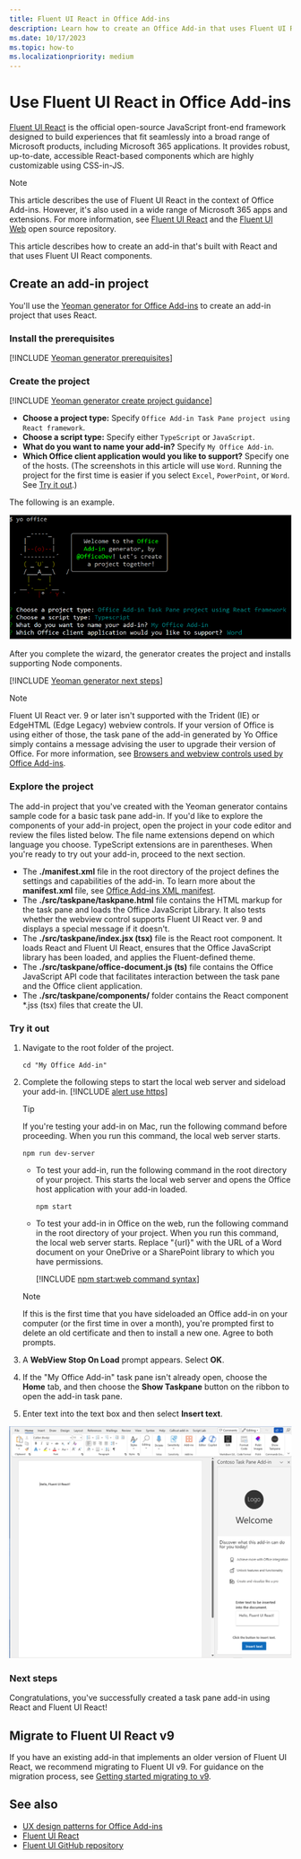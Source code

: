 ```yaml
---
title: Fluent UI React in Office Add-ins
description: Learn how to create an Office Add-in that uses Fluent UI React.
ms.date: 10/17/2023
ms.topic: how-to
ms.localizationpriority: medium
---
```


# Use Fluent UI React in Office Add-ins

[Fluent UI React](https://react.fluentui.dev) is the official open-source JavaScript front-end framework designed to build experiences that fit seamlessly into a broad range of Microsoft products, including Microsoft 365 applications. It provides robust, up-to-date, accessible React-based components which are highly customizable using CSS-in-JS.

> [!NOTE]
> This article describes the use of Fluent UI React in the context of Office Add-ins. However, it's also used in a wide range of Microsoft 365 apps and extensions. For more information, see [Fluent UI React](https://react.fluentui.dev) and the [Fluent UI Web](https://github.com/microsoft/fluentui) open source repository.

This article describes how to create an add-in that's built with React and that uses Fluent UI React components.

## Create an add-in project

You'll use the [Yeoman generator for Office Add-ins](../develop/yeoman-generator-overview.md) to create an add-in project that uses React.

### Install the prerequisites

[!INCLUDE [Yeoman generator prerequisites](../includes/quickstart-yo-prerequisites.md)]

### Create the project

[!INCLUDE [Yeoman generator create project guidance](../includes/yo-office-command-guidance.md)]

- **Choose a project type:** Specify `Office Add-in Task Pane project using React framework`.
- **Choose a script type:** Specify either `TypeScript` or `JavaScript`.
- **What do you want to name your add-in?** Specify `My Office Add-in`.
- **Which Office client application would you like to support?** Specify one of the hosts. (The screenshots in this article will use `Word`. Running the project for the first time is easier if you select `Excel`, `PowerPoint`, or `Word`. See [Try it out](#try-it-out).)

The following is an example.

![The Yeoman generator in a command line interface with the prompts and answers.](../images/yo-office-word-react.png)

After you complete the wizard, the generator creates the project and installs supporting Node components.

[!INCLUDE [Yeoman generator next steps](../includes/yo-office-next-steps.md)]

> [!NOTE]
> Fluent UI React ver. 9 or later isn't supported with the Trident (IE) or EdgeHTML (Edge Legacy) webview controls. If your version of Office is using either of those, the task pane of the add-in generated by Yo Office simply contains a message advising the user to upgrade their version of Office. For more information, see [Browsers and webview controls used by Office Add-ins](../concepts/browsers-used-by-office-web-add-ins.md).

### Explore the project

The add-in project that you've created with the Yeoman generator contains sample code for a basic task pane add-in. If you'd like to explore the components of your add-in project, open the project in your code editor and review the files listed below. The file name extensions depend on which language you choose. TypeScript extensions are in parentheses. When you're ready to try out your add-in, proceed to the next section. 

- The **./manifest.xml** file in the root directory of the project defines the settings and capabilities of the add-in. To learn more about the **manifest.xml** file, see [Office Add-ins XML manifest](../develop/xml-manifest-overview.md).
- The **./src/taskpane/taskpane.html** file contains the HTML markup for the task pane and loads the Office JavaScript Library. It also tests whether the webview control supports Fluent UI React ver. 9 and displays a special message if it doesn't.
- The **./src/taskpane/index.jsx (tsx)** file is the React root component. It loads React and Fluent UI React, ensures that the Office JavaScript library has been loaded, and applies the Fluent-defined theme. 
- The **./src/taskpane/office-document.js (ts)** file contains the Office JavaScript API code that facilitates interaction between the task pane and the Office client application.
- The **./src/taskpane/components/** folder contains the React component *.jss (tsx) files that create the UI.

### Try it out

1. Navigate to the root folder of the project.

    ```command&nbsp;line
    cd "My Office Add-in"
    ```

1. Complete the following steps to start the local web server and sideload your add-in.
    [!INCLUDE [alert use https](../includes/alert-use-https.md)]

    > [!TIP]
    > If you're testing your add-in on Mac, run the following command before proceeding. When you run this command, the local web server starts.
    >
    > ```command&nbsp;line
    > npm run dev-server
    > ```

    - To test your add-in, run the following command in the root directory of your project. This starts the local web server and opens the Office host application with your add-in loaded.

        ```command&nbsp;line
        npm start
        ```

    - To test your add-in in Office on the web, run the following command in the root directory of your project. When you run this command, the local web server starts. Replace "{url}" with the URL of a Word document on your OneDrive or a SharePoint library to which you have permissions.

        [!INCLUDE [npm start:web command syntax](../includes/start-web-sideload-instructions.md)]

    > [!NOTE]
    > If this is the first time that you have sideloaded an Office add-in on your computer (or the first time in over a month), you're prompted first to delete an old certificate and then to install a new one. Agree to both prompts.

1. A **WebView Stop On Load** prompt appears. Select **OK**.

1. If the "My Office Add-in" task pane isn't already open, choose the **Home** tab, and then choose the **Show Taskpane** button on the ribbon to open the add-in task pane.

1. Enter text into the text box and then select **Insert text**. 

![Custom text inserted into the document after selecting the Insert button from the add-in task pane.](../images/word-task-pane-react-component.png)

### Next steps

Congratulations, you've successfully created a task pane add-in using React and Fluent UI React!

## Migrate to Fluent UI React v9

If you have an existing add-in that implements an older version of Fluent UI React, we recommend migrating to Fluent UI v9. For guidance on the migration process, see [Getting started migrating to v9](https://react.fluentui.dev/?path=/docs/concepts-migration-getting-started--page).

## See also

- [UX design patterns for Office Add-ins](ux-design-pattern-templates.md)
- [Fluent UI React](https://react.fluentui.dev)
- [Fluent UI GitHub repository](https://github.com/microsoft/fluentui)
